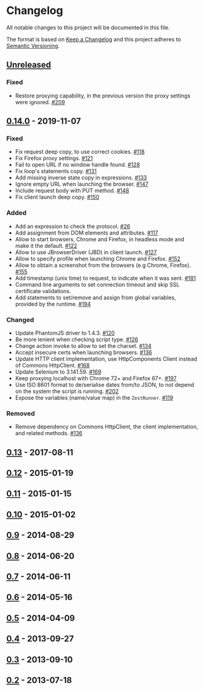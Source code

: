 # Changelog
All notable changes to this project will be documented in this file.

The format is based on [Keep a Changelog](https://keepachangelog.com/en/1.0.0/)
and this project adheres to [Semantic Versioning](https://semver.org/spec/v2.0.0.html).

## [Unreleased]
### Fixed
- Restore proxying capability, in the previous version the proxy settings were ignored. [#209](https://github.com/mozilla/zest/pull/209)

## [0.14.0] - 2019-11-07
### Fixed
- Fix request deep copy, to use correct cookies. [#118](https://github.com/mozilla/zest/pull/118)
- Fix Firefox proxy settings. [#121](https://github.com/mozilla/zest/pull/121)
- Fail to open URL if no window handle found. [#128](https://github.com/mozilla/zest/pull/128)
- Fix loop's statements copy. [#131](https://github.com/mozilla/zest/pull/131)
- Add missing inverse state copy in expressions. [#133](https://github.com/mozilla/zest/pull/133)
- Ignore empty URL when launching the browser. [#147](https://github.com/mozilla/zest/pull/147)
- Include request body with PUT method. [#148](https://github.com/mozilla/zest/pull/148)
- Fix client launch deep copy. [#150](https://github.com/mozilla/zest/pull/150)

### Added
- Add an expression to check the protocol. [#26](https://github.com/mozilla/zest/issues/26)
- Add assignment from DOM elements and attributes. [#117](https://github.com/mozilla/zest/pull/117)
- Allow to start browsers, Chrome and Firefox, in headless mode and make it the default. [#122](https://github.com/mozilla/zest/pull/122)
- Allow to use JBrowserDriver (JBD) in client launch. [#127](https://github.com/mozilla/zest/pull/127)
- Allow to specify profile when launching Chrome and Firefox. [#152](https://github.com/mozilla/zest/pull/152)
- Allow to obtain a screenshot from the browsers (e.g Chrome, Firefox). [#155](https://github.com/mozilla/zest/pull/155)
- Add timestamp (unix time) to request, to indicate when it was sent. [#181](https://github.com/mozilla/zest/pull/181)
- Command line arguments to set connection timeout and skip SSL certificate validations.
- Add statements to set/remove and assign from global variables, provided by the runtime. [#194](https://github.com/mozilla/zest/pull/194)

### Changed
- Update PhantomJS driver to 1.4.3. [#120](https://github.com/mozilla/zest/pull/120)
- Be more lenient when checking script type. [#126](https://github.com/mozilla/zest/pull/126)
- Change action invoke to allow to set the charset. [#134](https://github.com/mozilla/zest/pull/134)
- Accept insecure certs when launching browsers. [#136](https://github.com/mozilla/zest/pull/136)
- Update HTTP client implementation, use HttpComponents Client instead of Commons HttpClient. [#168](https://github.com/mozilla/zest/issues/168)
- Update Selenium to 3.141.59. [#169](https://github.com/mozilla/zest/issues/169)
- Keep proxying localhost with Chrome 72+ and Firefox 67+. [#197](https://github.com/mozilla/zest/pull/197)
- Use ISO 8601 format to de/serialise dates from/to JSON, to not depend on the system the script is running. [#202](https://github.com/mozilla/zest/pull/202)
- Expose the variables (name/value map) in the `ZestRunner`. [#119](https://github.com/mozilla/zest/pull/119)

### Removed
- Remove dependency on Commons HttpClient, the client implementation, and related methods. [#136](https://github.com/mozilla/zest/pull/136)

## [0.13] - 2017-08-11
## [0.12] - 2015-01-19
## [0.11] - 2015-01-15
## [0.10] - 2015-01-02
## [0.9] - 2014-08-29
## [0.8] - 2014-06-20
## [0.7] - 2014-06-11
## [0.6] - 2014-05-16
## [0.5] - 2014-04-09
## [0.4] - 2013-09-27
## [0.3] - 2013-09-10
## [0.2] - 2013-07-18

[Unreleased]: https://github.com/mozilla/zest/compare/0.14.0...HEAD
[0.14.0]: https://github.com/mozilla/zest/compare/0.13...0.14.0
[0.13]: https://github.com/mozilla/zest/compare/0.12...0.13
[0.12]: https://github.com/mozilla/zest/compare/f4bd8e08ee0cee361e933e701bca4116d875b820...0.12
[0.11]: https://github.com/mozilla/zest/compare/7628fe2380bc50b4eb3f44558c57b02f5677524b...f4bd8e08ee0cee361e933e701bca4116d875b820
[0.10]: https://github.com/mozilla/zest/compare/6b0aa7ef1f986a227890d0d07ce6d59a4212ea7c...7628fe2380bc50b4eb3f44558c57b02f5677524b
[0.9]: https://github.com/mozilla/zest/compare/f91d0eee5a05799d130bad22a2d43467f9288f9f...6b0aa7ef1f986a227890d0d07ce6d59a4212ea7c
[0.8]: https://github.com/mozilla/zest/compare/c55a14a73dc016a14c5f2ddf2c3bac479e562def...f91d0eee5a05799d130bad22a2d43467f9288f9f
[0.7]: https://github.com/mozilla/zest/compare/b2dd16564b0dafdc9c77053645cf9975a015fd95...c55a14a73dc016a14c5f2ddf2c3bac479e562def
[0.6]: https://github.com/mozilla/zest/compare/b7f7240eb6e3bff6741760e4f6a434c213419eaf...b2dd16564b0dafdc9c77053645cf9975a015fd95
[0.5]: https://github.com/mozilla/zest/compare/3533bd08bd2ff9c4f1231fa5ccebe8be567bc385...b7f7240eb6e3bff6741760e4f6a434c213419eaf
[0.4]: https://github.com/mozilla/zest/compare/b77b59ed2938a57a1d432bfb95f567254a93a8b7...3533bd08bd2ff9c4f1231fa5ccebe8be567bc385
[0.3]: https://github.com/mozilla/zest/compare/c2018d7485964f037819a1ee7979f64cd3c54ec5...b77b59ed2938a57a1d432bfb95f567254a93a8b7
[0.2]: https://github.com/mozilla/zest/compare/67934d37db8147676d9455b8493628a23504ead6...c2018d7485964f037819a1ee7979f64cd3c54ec5
